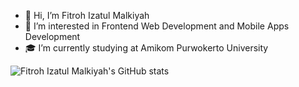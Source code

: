 - 👋 Hi, I’m Fitroh Izatul Malkiyah
- 👀 I’m interested in Frontend Web Development and Mobile Apps Development
- 🎓 I’m currently studying at Amikom Purwokerto University 


![Fitroh Izatul Malkiyah's GitHub stats](https://github-readme-stats.vercel.app/api/?username=fitrohiza&theme=gotham&show_icons=true)
